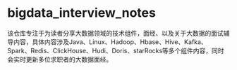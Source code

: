 # bigdata_interview_notes
该仓库专注于为读者分享大数据领域的技术组件，面经、以及关于大数据的面试辅导内容，具体内容涉及Java、Linux、Hadoop、Hbase、Hive、Kafka、Spark、Redis、ClickHouse、Hudi、Doris、starRocks等多个组件内容，同时会实时更新多位求职者的大数据面经。
